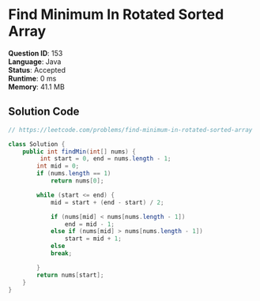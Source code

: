 # Find Minimum In Rotated Sorted Array

**Question ID**: 153  
**Language**: Java  
**Status**: Accepted  
**Runtime**: 0 ms  
**Memory**: 41.1 MB  

## Solution Code
```java
// https://leetcode.com/problems/find-minimum-in-rotated-sorted-array

class Solution {
    public int findMin(int[] nums) {
         int start = 0, end = nums.length - 1;
        int mid = 0;
        if (nums.length == 1)
            return nums[0];

        while (start <= end) {
            mid = start + (end - start) / 2;

            if (nums[mid] < nums[nums.length - 1])
                end = mid - 1;
            else if (nums[mid] > nums[nums.length - 1])
                start = mid + 1;
            else
            break;

        }
        return nums[start]; 
    }
}
```
